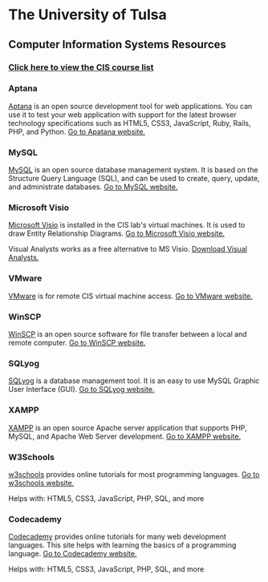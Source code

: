 # The University of Tulsa

## Computer Information Systems Resources


### [Click here to view the CIS course list](https://github.com/utulsa/cis)


### Aptana

[Aptana](http://www.aptana.com/) is an open source development tool for web applications. You can use it to test your web application with support for the latest browser technology specifications such as HTML5, CSS3, JavaScript, Ruby, Rails, PHP, and Python. [Go to Apatana website.](http://www.aptana.com/)

### MySQL

[MySQL](https://www.mysql.com/) is an open source database management system. It is based on the Structure Query Language (SQL), and can be used to create, query, update, and administrate databases. [Go to MySQL website.](https://www.mysql.com/)

### Microsoft Visio

[Microsoft Visio](http://www.microsoftstore.com/store/msusa/en_US/cat/Visio/categoryID.69407600?tduid=%289dbb288338ae885b5d7d74129007ce88%29%28256380%29%282459594%29%28SRi0yYDlqd0-rbC36FK42tSk_UZ4xfxtgg%29%28%29) is installed in the CIS lab's virtual machines. It is used to draw Entity Relationship Diagrams. [Go to Microsoft Visio website.](http://www.microsoftstore.com/store/msusa/en_US/cat/Visio/categoryID.69407600?tduid=%289dbb288338ae885b5d7d74129007ce88%29%28256380%29%282459594%29%28SRi0yYDlqd0-rbC36FK42tSk_UZ4xfxtgg%29%28%29)

Visual Analysts works as a free alternative to MS Visio. [Download Visual Analysts.](http://visual-analyst.software.informer.com/2.1/)

### VMware

[VMware](http://www.vmware.com/) is for remote CIS virtual machine access. [Go to VMware website.](http://www.vmware.com/)

### WinSCP

[WinSCP](https://winscp.net/eng/index.php) is an open source software for file transfer between a local and remote computer. [Go to WinSCP website.](https://winscp.net/eng/index.php)

### SQLyog

[SQLyog](https://www.webyog.com/product/sqlyog) is a database management tool. It is an easy to use MySQL Graphic User Interface (GUI). [Go to SQLyog website.](https://www.webyog.com/product/sqlyog)

### XAMPP

[XAMPP](https://www.apachefriends.org/index.html) is an open source Apache server application that supports PHP, MySQL, and Apache Web Server development. [Go to XAMPP website.](https://www.apachefriends.org/index.html)

### W3Schools

[w3schools](http://www.w3schools.com/) provides online tutorials for most programming languages. [Go to w3schools website.](http://www.w3schools.com/)

Helps with: HTML5, CSS3, JavaScript, PHP, SQL, and more

### Codecademy

[Codecademy](https://www.codecademy.com/) provides online tutorials for many web development languages. This site helps with learning the basics of a programming language. [Go to Codecademy website.](https://www.codecademy.com/)

Helps with: HTML5, CSS3, JavaScript, PHP, SQL, and more
